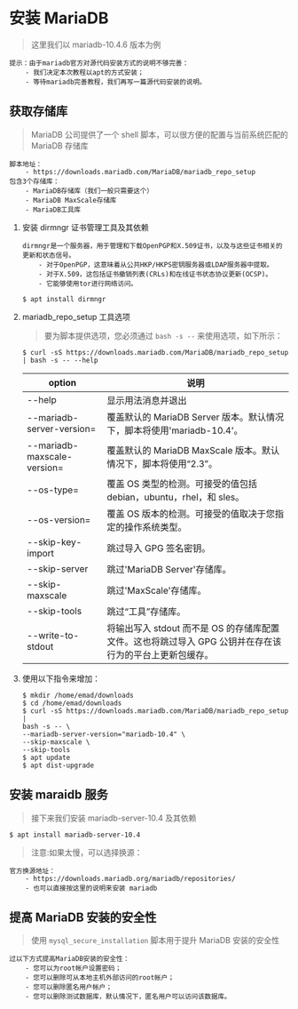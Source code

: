 # 安装 MariaDB

> 这里我们以 mariadb-10.4.6 版本为例

```text
提示：由于mariadb官方对源代码安装方式的说明不够完善：
    - 我们决定本次教程以apt的方式安装；
    - 等待mariadb完善教程，我们再写一篇源代码安装的说明。
```

## 获取存储库

> MariaDB 公司提供了一个 shell 脚本，可以很方便的配置与当前系统匹配的 MariaDB 存储库

```text
脚本地址：
    - https://downloads.mariadb.com/MariaDB/mariadb_repo_setup
包含3个存储库：
    - MariaDB存储库（我们一般只需要这个）
    - MariaDB MaxScale存储库
    - MariaDB工具库
```

1. 安装 dirmngr 证书管理工具及其依赖

   ```text
   dirmngr是一个服务器，用于管理和下载OpenPGP和X.509证书，以及与这些证书相关的更新和状态信号。
       - 对于OpenPGP，这意味着从公共HKP/HKPS密钥服务器或LDAP服务器中提取。
       - 对于X.509，这包括证书撤销列表(CRLs)和在线证书状态协议更新(OCSP)。
       - 它能够使用tor进行网络访问。
   ```

   ```shell
   $ apt install dirmngr
   ```

2. mariadb_repo_setup 工具选项

   > 要为脚本提供选项，您必须通过 `bash -s --` 来使用选项，如下所示：

   ```shell
   $ curl -sS https://downloads.mariadb.com/MariaDB/mariadb_repo_setup | bash -s -- --help
   ```

   | option                               | 说明                                                                                                    |
   | ------------------------------------ | ------------------------------------------------------------------------------------------------------- |
   | --help                               | 显示用法消息并退出                                                                                      |
   | --mariadb-server-version=<version>   | 覆盖默认的 MariaDB Server 版本。默认情况下，脚本将使用'mariadb-10.4'。                                  |
   | --mariadb-maxscale-version=<version> | 覆盖默认的 MariaDB MaxScale 版本。默认情况下，脚本将使用“2.3”。                                         |
   | --os-type=<type>                     | 覆盖 OS 类型的检测。可接受的值包括 debian，ubuntu，rhel，和 sles。                                      |
   | --os-version=<type>                  | 覆盖 OS 版本的检测。可接受的值取决于您指定的操作系统类型。                                              |
   | --skip-key-import                    | 跳过导入 GPG 签名密钥。                                                                                 |
   | --skip-server                        | 跳过'MariaDB Server'存储库。                                                                            |
   | --skip-maxscale                      | 跳过'MaxScale'存储库。                                                                                  |
   | --skip-tools                         | 跳过“工具”存储库。                                                                                      |
   | --write-to-stdout                    | 将输出写入 stdout 而不是 OS 的存储库配置文件。这也将跳过导入 GPG 公钥并在存在该行为的平台上更新包缓存。 |

3. 使用以下指令来增加：

   ```shell
   $ mkdir /home/emad/downloads
   $ cd /home/emad/downloads
   $ curl -sS https://downloads.mariadb.com/MariaDB/mariadb_repo_setup |
   bash -s -- \
   --mariadb-server-version="mariadb-10.4" \
   --skip-maxscale \
   --skip-tools
   $ apt update
   $ apt dist-upgrade
   ```

## 安装 maraidb 服务

> 接下来我们安装 mariadb-server-10.4 及其依赖

```shell
$ apt install mariadb-server-10.4
```

> 注意:如果太慢，可以选择换源：

```text
官方换源地址：
    - https://downloads.mariadb.org/mariadb/repositories/
    - 也可以直接按这里的说明来安装 mariadb
```

## 提高 MariaDB 安装的安全性

> 使用 `mysql_secure_installation` 脚本用于提升 MariaDB 安装的安全性

```text
过以下方式提高MariaDB安装的安全性：
    - 您可以为root帐户设置密码；
    - 您可以删除可从本地主机外部访问的root帐户；
    - 您可以删除匿名用户帐户；
    - 您可以删除测试数据库，默认情况下，匿名用户可以访问该数据库。
```
